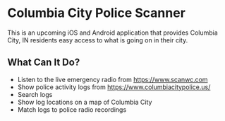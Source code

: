 # Columbia City Police Scanner

This is an upcoming iOS and Android application that provides Columbia City, IN residents easy access to what is going on in their city. 

## What Can It Do?

- Listen to the live emergency radio from https://www.scanwc.com
- Show police activity logs from https://www.columbiacitypolice.us/
- Search logs
- Show log locations on a map of Columbia City
- Match logs to police radio recordings
